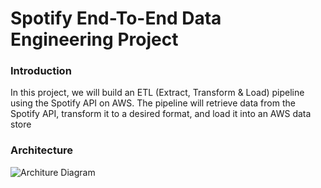 # Spotify End-To-End Data Engineering Project

### Introduction
In this project, we will build an ETL (Extract, Transform & Load) pipeline using the Spotify API on AWS. The pipeline will retrieve data from the Spotify API, transform it to a desired format, and load it into an AWS data store

### Architecture
![Architure Diagram](https://myoctocat.com/assets/images/base-octocat.svg) 
